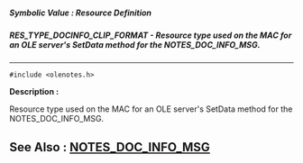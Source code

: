 ##### Symbolic Value : Resource Definition
##### RES_TYPE_DOCINFO_CLIP_FORMAT - Resource type used on the MAC for an OLE server's SetData method for the NOTES_DOC_INFO_MSG.
---
```
#include <olenotes.h>
```
**Description :**

Resource type used on the MAC for an OLE server's SetData method for the 
NOTES_DOC_INFO_MSG.

**See Also :**
[NOTES_DOC_INFO_MSG](/domino-c-api-docs/reference/Data/NOTES_DOC_INFO_MSG)
---
